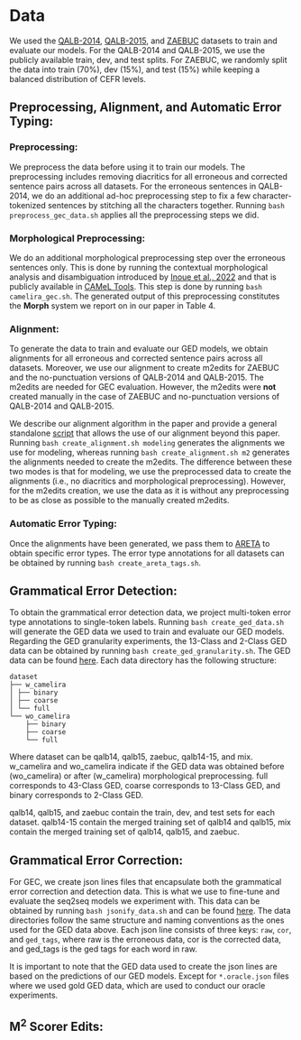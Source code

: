 # Data

We used the [QALB-2014](), [QALB-2015](), and [ZAEBUC]() datasets to train and evaluate our models. For the QALB-2014 and QALB-2015, we use the publicly available train, dev, and test splits. For ZAEBUC, we randomly split the data into train (70%), dev (15%), and test (15%) while keeping a balanced distribution of CEFR levels. 

## Preprocessing, Alignment, and Automatic Error Typing:

### Preprocessing:

We preprocess the data before using it to train our models. The preprocessing includes removing diacritics for all erroneous and corrected sentence pairs across all datasets. For the erroneous sentences in QALB-2014, we do an additional ad-hoc preprocessing step to fix a few character-tokenized sentences by stitching all the characters together. Running `bash preprocess_gec_data.sh` applies all the preprocessing steps we did. 

### Morphological Preprocessing:

We do an additional morphological preprocessing step over the erroneous sentences only. This is done by running the contextual morphological analysis and disambiguation introduced by [Inoue et al., 2022]() and that is publicly available in [CAMeL Tools](). This step is done by running `bash camelira_gec.sh`. The generated output of this preprocessing constitutes the **Morph** system we report on in our paper in Table 4.


### Alignment:

To generate the data to train and evaluate our GED models, we obtain alignments for all erroneous and corrected sentence pairs across all datasets. Moreover, we use our alignment to create m2edits for ZAEBUC and the no-punctuation versions of QALB-2014 and QALB-2015. The m2edits are needed for GEC evaluation. However, the m2edits were **not** created manually in the case of ZAEBUC and no-punctuation versions of QALB-2014 and QALB-2015.

We describe our alignment algorithm in the paper and provide a general standalone [script](https://github.com/balhafni/arabic-gec/tree/master/alignment) that allows the use of our alignment beyond this paper. Running `bash create_alignment.sh modeling` generates the alignments we use for modeling, whereas running `bash create_alignment.sh m2` generates the alignments needed to create the m2edits. The difference between these two modes is that for modeling, we use the preprocessed data to create the alignments (i.e., no diacritics and morphological preprocessing). However, for the m2edits creation, we use the data as it is without any preprocessing to be as close as possible to the manually created m2edits. 


### Automatic Error Typing:

Once the alignments have been generated, we pass them to [ARETA](https://github.com/balhafni/arabic-gec/tree/master/areta) to obtain specific error types. The error type annotations for all datasets can be obtained by running `bash create_areta_tags.sh`.


## Grammatical Error Detection:

To obtain the grammatical error detection data, we project multi-token error type annotations to single-token labels. Running `bash create_ged_data.sh` will generate the GED data we used to train and evaluate our GED models. Regarding the GED granularity experiments, the 13-Class and 2-Class GED data can be obtained by running `bash create_ged_granularity.sh`. The GED data can be found [here](https://github.com/balhafni/arabic-gec/tree/master/data/ged). Each data directory has the following structure:

```
dataset
├── w_camelira
│ ├── binary
│ ├── coarse
│ └── full
└── wo_camelira
    ├── binary
    ├── coarse
    └── full
```

Where dataset can be qalb14, qalb15, zaebuc, qalb14-15, and mix. w_camelira and wo_camelira indicate if the GED data was obtained before (wo_camelira) or after (w_camelira) morphological preprocessing. full corresponds to 43-Class GED, coarse corresponds to 13-Class GED, and binary corresponds to 2-Class GED.

qalb14, qalb15, and zaebuc contain the train, dev, and test sets for each dataset. qalb14-15 contain the merged training set of qalb14 and qalb15, mix contain the merged training set of qalb14, qalb15, and zaebuc.




## Grammatical Error Correction:

For GEC, we create json lines files that encapsulate both the grammatical error correction and detection data. This is what we use to fine-tune and evaluate the seq2seq models we experiment with. This data can be obtained by running `bash jsonify_data.sh` and can be found [here](https://github.com/balhafni/arabic-gec/tree/master/data/gec/modeling). The data directories follow the same structure and naming conventions as the ones used for the GED data above. Each json line consists of three keys: `raw`, `cor`, and `ged_tags`, where raw is the erroneous data, cor is the corrected data, and ged_tags is the ged tags for each word in raw.

It is important to note that the GED data used to create the json lines are based on the predictions of our GED models. Except for `*.oracle.json` files where we used gold GED data, which are used to conduct our oracle experiments.


## M<sup>2</sup> Scorer Edits:
